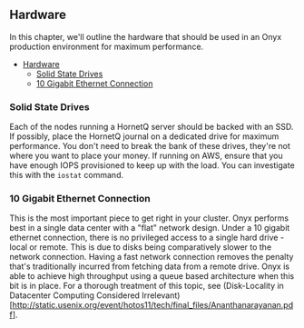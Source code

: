 ## Hardware

In this chapter, we'll outline the hardware that should be used in an Onyx production environment for maximum performance.

<!-- START doctoc generated TOC please keep comment here to allow auto update -->
<!-- DON'T EDIT THIS SECTION, INSTEAD RE-RUN doctoc TO UPDATE -->

- [Hardware](#hardware)
  - [Solid State Drives](#solid-state-drives)
  - [10 Gigabit Ethernet Connection](#10-gigabit-ethernet-connection)

<!-- END doctoc generated TOC please keep comment here to allow auto update -->

### Solid State Drives

Each of the nodes running a HornetQ server should be backed with an SSD. If possibly, place the HornetQ journal on a dedicated drive for maximum performance. You don't need to break the bank of these drives, they're not where you want to place your money. If running on AWS, ensure that you have enough IOPS provisioned to keep up with the load. You can investigate this with the `iostat` command.

### 10 Gigabit Ethernet Connection

This is the most important piece to get right in your cluster. Onyx performs best in a single data center with a "flat" network design. Under a 10 gigabit ethernet connection, there is no privileged access to a single hard drive - local or remote. This is due to disks being comparatively slower to the network connection. Having a fast network connection removes the penalty that's traditionally incurred from fetching data from a remote drive. Onyx is able to achieve high throughput using a queue based architecture when this bit is in place. For a thorough treatment of this topic, see (Disk-Locality in Datacenter Computing Considered Irrelevant)[http://static.usenix.org/event/hotos11/tech/final_files/Ananthanarayanan.pdf].
